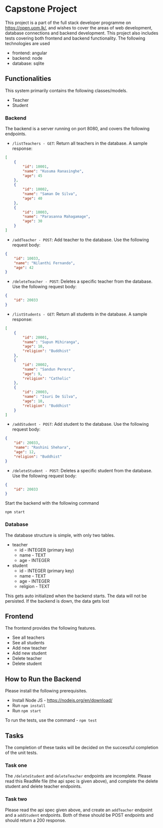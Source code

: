 # Capstone Project

This project is a part of the full stack developer programme on https://open.uom.lk/, and wishes to cover the areas of web development, database connections and backend development. This project also includes tests covering both frontend and backend functionality. The following technologies are used
- frontend: angular
- backend: node
- database: sqlite

## Functionalities

This system primarily contains the following classes/models.
- Teacher
- Student

### Backend

The backend is a server running on port 8080, and covers the following endpoints.
- `/listTeachers - GET`: Return all teachers in the database. A sample response:
```json
[
    {
        "id": 10001,
        "name": "Kusuma Ranasinghe",
        "age": 45
    },
    {
        "id": 10002,
        "name": "Saman De Silva",
        "age": 40
    },
    {
        "id": 10003,
        "name": "Parasanna Mahagamage",
        "age": 30
    }
]
```
- `/addTeacher - POST`: Add teacher to the database. Use the following request body:
```json
{
    "id": 10033,
    "name": "Nilanthi Fernando",
    "age": 42
}
```
- `/deleteTeacher - POST`: Deletes a specific teacher from the database. Use the following request body:
```json
{
    "id": 20033
}
```



- `/listStudents - GET`: Return all students in the database. A sample response:
```json
[
    {
        "id": 20001,
        "name": "Supun Mihiranga",
        "age": 10,
        "religion": "Buddhist"
    },
    {
        "id": 20002,
        "name": "Sandun Perera",
        "age": 9,
        "religion": "Catholic"
    },
    {
        "id": 20003,
        "name": "Isuri De Silva",
        "age": 10,
        "religion": "Buddhist"
    }
]
```
- `/addStudent - POST`: Add student to the database. Use the following request body:
```json
{
    "id": 20033,
    "name": "Rashini Shehara",
    "age": 12,
    "religion": "Buddhist"
}
```
- `/deleteStudent - POST`: Deletes a specific student from the database. Use the following request body:
```json
{
    "id": 20033
}
```

Start the backend with the following command

```npm start```

### Database

The database structure is simple, with only two tables.
- teacher 
    - id - INTEGER (primary key)
    - name - TEXT
    - age - INTEGER
- student
    - id - INTEGER (primary key)
    - name - TEXT
    - age - INTEGER
    - religion - TEXT

This gets auto initialized when the backend starts. The data will not be persisted. If the backend is down, the data gets lost


## Frontend

The frontend provides the following features.
- See all teachers
- See all students
- Add new teacher
- Add new student
- Delete teacher
- Delete student

## How to Run the Backend

Please install the following prerequisites. 

- Install Node JS - https://nodejs.org/en/download/
- Run `npm install`
- Run `npm start`

To run the tests, use the command - `npm test`

## Tasks

The completion of these tasks will be decided on the successful completion of the unit tests.

### Task one

The `/deleteStudent` and `deleteTeacher` endpoints are incomplete. Please read this ReadMe file (the api spec is given above), and complete the delete student and delete teacher endpoints.


### Task two

Please read the api spec given above, and create an `addTeacher` endpoint and a `addStudent` endpoints. Both of these should be POST endpoints and should return a 200 response.
